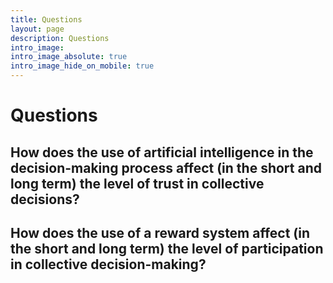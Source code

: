```yaml
---
title: Questions
layout: page
description: Questions
intro_image:
intro_image_absolute: true
intro_image_hide_on_mobile: true
---
```


# Questions

## How does the use of artificial intelligence in the decision-making process affect (in the short and long term) the level of trust in collective decisions?

## How does the use of a reward system affect (in the short and long term) the level of participation in collective decision-making?